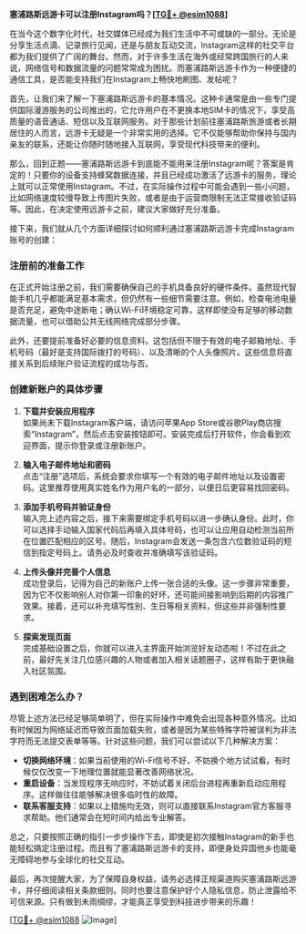 **塞浦路斯远游卡可以注册Instagram吗？[[TG💪+ @esim1088](https://t.me/s/esim1088)]**

在当今这个数字化时代，社交媒体已经成为我们生活中不可或缺的一部分。无论是分享生活点滴、记录旅行见闻，还是与朋友互动交流，Instagram这样的社交平台都为我们提供了广阔的舞台。然而，对于许多生活在海外或经常跨国旅行的人来说，网络信号和数据流量的问题常常成为困扰。而塞浦路斯远游卡作为一种便捷的通信工具，是否能支持我们在Instagram上畅快地刷图、发帖呢？

首先，让我们来了解一下塞浦路斯远游卡的基本情况。这种卡通常是由一些专门提供国际漫游服务的公司推出的，它允许用户在不更换本地SIM卡的情况下，享受高质量的语音通话、短信以及互联网服务。对于那些计划前往塞浦路斯旅游或者长期居住的人而言，远游卡无疑是一个非常实用的选择。它不仅能够帮助你保持与国内亲友的联系，还能让你随时随地接入互联网，享受现代科技带来的便利。

那么，回到正题——塞浦路斯远游卡到底能不能用来注册Instagram呢？答案是肯定的！只要你的设备支持蜂窝数据连接，并且已经成功激活了远游卡的服务，理论上就可以正常使用Instagram。不过，在实际操作过程中可能会遇到一些小问题，比如网络速度较慢导致上传图片失败，或者是由于运营商限制无法正常接收验证码等。因此，在决定使用远游卡之前，建议大家做好充分准备。

接下来，我们就从几个方面详细探讨如何顺利通过塞浦路斯远游卡完成Instagram账号的创建：

### 注册前的准备工作

在正式开始注册之前，我们需要确保自己的手机具备良好的硬件条件。虽然现代智能手机几乎都能满足基本需求，但仍然有一些细节需要注意。例如，检查电池电量是否充足，避免中途断电；确认Wi-Fi环境稳定可靠，这样即使没有足够的移动数据流量，也可以借助公共无线网络完成部分步骤。

此外，还要提前准备好必要的信息资料。这包括但不限于有效的电子邮箱地址、手机号码（最好是支持国际拨打的号码）、以及清晰的个人头像照片。这些信息将直接关系到后续账户验证流程的成功与否。

### 创建新账户的具体步骤

1. **下载并安装应用程序**  
   如果尚未下载Instagram客户端，请访问苹果App Store或谷歌Play商店搜索“Instagram”，然后点击安装按钮即可。安装完成后打开软件，你会看到欢迎界面，提示你登录或注册新账户。

2. **输入电子邮件地址和密码**  
   点击“注册”选项后，系统会要求你填写一个有效的电子邮件地址以及设置密码。这里推荐使用真实姓名作为用户名的一部分，以便日后更容易找回密码。

3. **添加手机号码并验证身份**  
   输入完上述内容之后，接下来需要绑定手机号码以进一步确认身份。此时，你可以选择手动输入国家代码后再填入具体号码，也可以让应用自动检测当前所在位置匹配相应的区号。随后，Instagram会发送一条包含六位数验证码的短信到指定号码上。请务必及时查收并准确填写该验证码。

4. **上传头像并完善个人信息**  
   成功登录后，记得为自己的新账户上传一张合适的头像。这一步骤非常重要，因为它不仅影响别人对你第一印象的好坏，还可能间接影响到后期的内容推广效果。接着，还可以补充填写性别、生日等相关资料，但这些并非强制性要求。

5. **探索发现页面**  
   完成基础设置之后，你就可以进入主界面开始浏览好友动态啦！不过在此之前，最好先关注几位感兴趣的人物或者加入相关话题圈子，这样有助于更快融入社区氛围。

### 遇到困难怎么办？

尽管上述方法已经足够简单明了，但在实际操作中难免会出现各种意外情况。比如有时候因为网络延迟而导致页面加载失败，或者是因为某些特殊字符被误判为非法字符而无法提交表单等等。针对这些问题，我们可以尝试以下几种解决方案：

- **切换网络环境**：如果当前使用的Wi-Fi信号不好，不妨换个地方试试看。有时候仅仅改变一下地理位置就能显著改善网络状况。
- **重启设备**：当发现程序无响应时，不妨试着关闭后台进程再重新启动应用程序。这样做往往能够解决很多临时性的故障。
- **联系客服支持**：如果以上措施均无效，则可以直接联系Instagram官方客服寻求帮助。他们通常会在短时间内给出专业解答。

总之，只要按照正确的指引一步步操作下去，即使是初次接触Instagram的新手也能轻松搞定注册过程。而且有了塞浦路斯远游卡的支持，即便身处异国他乡也能毫无障碍地参与全球化的社交互动。

最后，再次提醒大家，为了保障自身权益，请务必选择正规渠道购买塞浦路斯远游卡，并仔细阅读相关条款细则。同时也要注意保护好个人隐私信息，防止泄露给不可信来源。只有做到未雨绸缪，才能真正享受到科技进步带来的乐趣！

[[TG💪+ @esim1088](https://t.me/s/esim1088) ![Image](https://i.postimg.cc/4NQfJmqS/Snipaste-2025-05-13-00-14-12.png)]